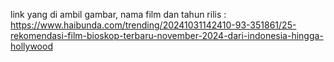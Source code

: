 link yang di ambil gambar, nama film dan tahun rilis : https://www.haibunda.com/trending/20241031142410-93-351861/25-rekomendasi-film-bioskop-terbaru-november-2024-dari-indonesia-hingga-hollywood